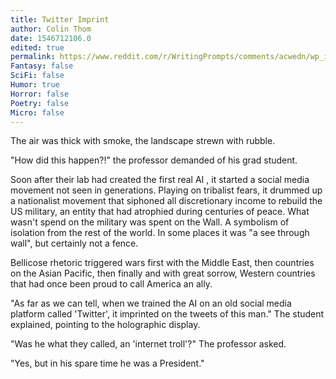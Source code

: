 ```yaml
---
title: Twitter Imprint
author: Colin Thom
date: 1546712106.0
edited: true
permalink: https://www.reddit.com/r/WritingPrompts/comments/acwedn/wp_in_the_distant_future_the_first_intelligent_ai/
Fantasy: false
SciFi: false
Humor: true
Horror: false
Poetry: false
Micro: false
---
```

The air was thick with smoke, the landscape strewn with rubble.

"How did this happen?!" the professor demanded of his grad student.

Soon after their lab had created the first real AI , it started a social media movement not seen in generations. Playing on tribalist fears, it drummed up a nationalist movement that siphoned all discretionary income to rebuild the US military, an entity that had atrophied during centuries of peace. What wasn't spend on the military was spent on the Wall. A symbolism of isolation from the rest of the world. In some places it was "a see through wall", but certainly not a fence.

Bellicose rhetoric triggered wars first with the Middle East, then countries on the Asian Pacific, then finally and with great sorrow, Western countries that had once been proud to call America an ally.

"As far as we can tell, when we trained the AI on an old social media platform called 'Twitter', it imprinted on the tweets of this man." The student explained, pointing to the holographic display.

"Was he what they called, an 'internet troll'?" The professor asked.

"Yes, but in his spare time he was a President."
